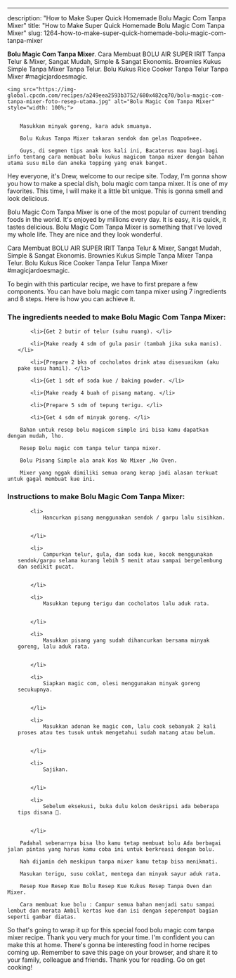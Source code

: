---
description: "How to Make Super Quick Homemade Bolu Magic Com Tanpa Mixer"
title: "How to Make Super Quick Homemade Bolu Magic Com Tanpa Mixer"
slug: 1264-how-to-make-super-quick-homemade-bolu-magic-com-tanpa-mixer

<p>
	<strong>Bolu Magic Com Tanpa Mixer</strong>. 
	Cara Membuat BOLU AIR SUPER IRIT Tanpa Telur &amp; Mixer, Sangat Mudah, Simple &amp; Sangat Ekonomis. Brownies Kukus Simple Tanpa Mixer Tanpa Telur. Bolu Kukus Rice Cooker Tanpa Telur Tanpa Mixer #magicjardoesmagic.
</p>
<p>
	
	<img src="https://img-global.cpcdn.com/recipes/a249eea2593b3752/680x482cq70/bolu-magic-com-tanpa-mixer-foto-resep-utama.jpg" alt="Bolu Magic Com Tanpa Mixer" style="width: 100%;">
	
	
		Masukkan minyak goreng, kara aduk smuanya.
	
		Bolu Kukus Tanpa Mixer takaran sendok dan gelas Подробнее.
	
		Guys, di segmen tips anak kos kali ini, Bacaterus mau bagi-bagi info tentang cara membuat bolu kukus magicom tanpa mixer dengan bahan utama susu milo dan aneka topping yang enak banget.
	
</p>
<p>
	Hey everyone, it's Drew, welcome to our recipe site. Today, I'm gonna show you how to make a special dish, bolu magic com tanpa mixer. It is one of my favorites. This time, I will make it a little bit unique. This is gonna smell and look delicious.
</p>
	
<p>
	Bolu Magic Com Tanpa Mixer is one of the most popular of current trending foods in the world. It's enjoyed by millions every day. It is easy, it is quick, it tastes delicious. Bolu Magic Com Tanpa Mixer is something that I've loved my whole life. They are nice and they look wonderful.
</p>
<p>
	Cara Membuat BOLU AIR SUPER IRIT Tanpa Telur &amp; Mixer, Sangat Mudah, Simple &amp; Sangat Ekonomis. Brownies Kukus Simple Tanpa Mixer Tanpa Telur. Bolu Kukus Rice Cooker Tanpa Telur Tanpa Mixer #magicjardoesmagic.
</p>

<p>
To begin with this particular recipe, we have to first prepare a few components. You can have bolu magic com tanpa mixer using 7 ingredients and 8 steps. Here is how you can achieve it.
</p>

<h3>The ingredients needed to make Bolu Magic Com Tanpa Mixer:</h3>

<ol>
	
		<li>{Get 2 butir of telur (suhu ruang). </li>
	
		<li>{Make ready 4 sdm of gula pasir (tambah jika suka manis). </li>
	
		<li>{Prepare 2 bks of cocholatos drink atau disesuaikan (aku pake susu hamil). </li>
	
		<li>{Get 1 sdt of soda kue / baking powder. </li>
	
		<li>{Make ready 4 buah of pisang matang. </li>
	
		<li>{Prepare 5 sdm of tepung terigu. </li>
	
		<li>{Get 4 sdm of minyak goreng. </li>
	
</ol>
<p>
	
		Bahan untuk resep bolu magicom simple ini bisa kamu dapatkan dengan mudah, lho.
	
		Resep Bolu magic com tanpa telur tanpa mixer.
	
		Bolu Pisang Simple ala anak Kos No Mixer ,No Oven.
	
		Mixer yang nggak dimiliki semua orang kerap jadi alasan terkuat untuk gagal membuat kue ini.
	
</p>

<h3>Instructions to make Bolu Magic Com Tanpa Mixer:</h3>

<ol>
	
		<li>
			Hancurkan pisang menggunakan sendok / garpu lalu sisihkan.
			
			
		</li>
	
		<li>
			Campurkan telur, gula, dan soda kue, kocok menggunakan sendok/garpu selama kurang lebih 5 menit atau sampai bergelembung dan sedikit pucat.
			
			
		</li>
	
		<li>
			Masukkan tepung terigu dan cocholatos lalu aduk rata.
			
			
		</li>
	
		<li>
			Masukkan pisang yang sudah dihancurkan bersama minyak goreng, lalu aduk rata.
			
			
		</li>
	
		<li>
			Siapkan magic com, olesi menggunakan minyak goreng secukupnya.
			
			
		</li>
	
		<li>
			Masukkan adonan ke magic com, lalu cook sebanyak 2 kali proses atau tes tusuk untuk mengetahui sudah matang atau belum.
			
			
		</li>
	
		<li>
			Sajikan.
			
			
		</li>
	
		<li>
			Sebelum eksekusi, buka dulu kolom deskripsi ada beberapa tips disana 🙏.
			
			
		</li>
	
</ol>

<p>
	
		Padahal sebenarnya bisa lho kamu tetap membuat bolu Ada berbagai jalan pintas yang harus kamu coba ini untuk berkreasi dengan bolu.
	
		Nah dijamin deh meskipun tanpa mixer kamu tetap bisa menikmati.
	
		Masukan terigu, susu coklat, mentega dan minyak sayur aduk rata.
	
		Resep Kue Resep Kue Bolu Resep Kue Kukus Resep Tanpa Oven dan Mixer.
	
		Cara membuat kue bolu : Campur semua bahan menjadi satu sampai lembut dan merata Ambil kertas kue dan isi dengan seperempat bagian seperti gambar diatas.
	
</p>

<p>
	So that's going to wrap it up for this special food bolu magic com tanpa mixer recipe. Thank you very much for your time. I'm confident you can make this at home. There's gonna be interesting food in home recipes coming up. Remember to save this page on your browser, and share it to your family, colleague and friends. Thank you for reading. Go on get cooking!
</p>
